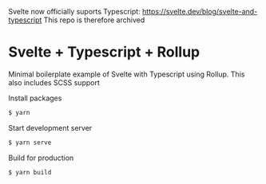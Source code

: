 Svelte now officially suports Typescript: https://svelte.dev/blog/svelte-and-typescript This repo is therefore archived

# Svelte + Typescript + Rollup

Minimal boilerplate example of Svelte with Typescript using Rollup.
This also includes SCSS support

Install packages
```bash
$ yarn
```

Start development server
```bash
$ yarn serve
```

Build for production
```bash
$ yarn build
```
